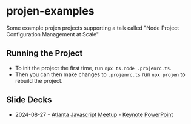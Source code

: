# projen-examples

Some example projen projects supporting a talk called "Node Project Configuration Management at Scale"

## Running the Project

- To init the project the first time, run `npx ts.node .projenrc.ts`.
- Then you can then make changes to `.projenrc.ts` run `npx projen` to rebuild the project.

## Slide Decks

- 2024-08-27 - [Atlanta Javascript Meetup](https://www.meetup.com/atlantajavascript/events/301988391/)  - [Keynote](https://github.com/sumoinc/projen-examples/raw/main/presentations/2024-08-27-projen.key.zip) [PowerPoint](https://github.com/sumoinc/projen-examples/raw/main/presentations/2024-08-27-projen.pptx.zip)



